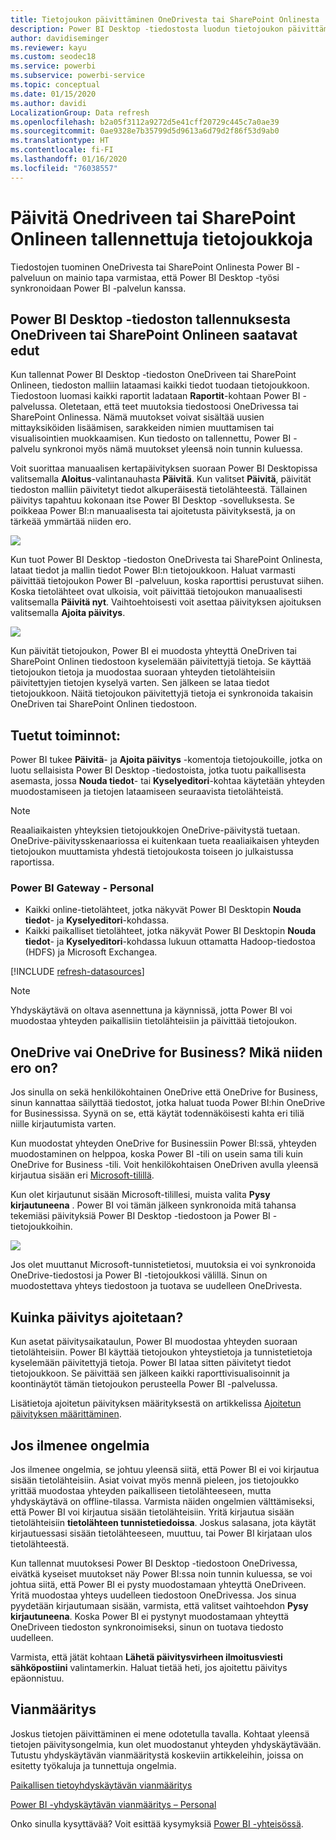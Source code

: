 ```yaml
---
title: Tietojoukon päivittäminen OneDrivesta tai SharePoint Onlinesta
description: Power BI Desktop -tiedostosta luodun tietojoukon päivittäminen – OneDrive tai SharePoint Online
author: davidiseminger
ms.reviewer: kayu
ms.custom: seodec18
ms.service: powerbi
ms.subservice: powerbi-service
ms.topic: conceptual
ms.date: 01/15/2020
ms.author: davidi
LocalizationGroup: Data refresh
ms.openlocfilehash: b2a05f3112a9272d5e41cff20729c445c7a0ae39
ms.sourcegitcommit: 0ae9328e7b35799d5d9613a6d79d2f86f53d9ab0
ms.translationtype: HT
ms.contentlocale: fi-FI
ms.lasthandoff: 01/16/2020
ms.locfileid: "76038557"
---
```

# <a name="refresh-a-dataset-stored-on-onedrive-or-sharepoint-online"></a>Päivitä Onedriveen tai SharePoint Onlineen tallennettuja tietojoukkoja
Tiedostojen tuominen OneDrivesta tai SharePoint Onlinesta Power BI -palveluun on mainio tapa varmistaa, että Power BI Desktop -työsi synkronoidaan Power BI -palvelun kanssa.

## <a name="advantages-of-storing-a-power-bi-desktop-file-on-onedrive-or-sharepoint-online"></a>Power BI Desktop -tiedoston tallennuksesta OneDriveen tai SharePoint Onlineen saatavat edut
Kun tallennat Power BI Desktop -tiedoston OneDriveen tai SharePoint Onlineen, tiedoston malliin lataamasi kaikki tiedot tuodaan tietojoukkoon. Tiedostoon luomasi kaikki raportit ladataan **Raportit**-kohtaan Power BI -palvelussa. Oletetaan, että teet muutoksia tiedostoosi OneDrivessa tai SharePoint Onlinessa. Nämä muutokset voivat sisältää uusien mittayksiköiden lisäämisen, sarakkeiden nimien muuttamisen tai visualisointien muokkaamisen. Kun tiedosto on tallennettu, Power BI -palvelu synkronoi myös nämä muutokset yleensä noin tunnin kuluessa.

Voit suorittaa manuaalisen kertapäivityksen suoraan Power BI Desktopissa valitsemalla **Aloitus**-valintanauhasta **Päivitä**. Kun valitset **Päivitä**, päivität tiedoston malliin päivitetyt tiedot alkuperäisestä tietolähteestä. Tällainen päivitys tapahtuu kokonaan itse Power BI Desktop -sovelluksesta. Se poikkeaa Power BI:n manuaalisesta tai ajoitetusta päivityksestä, ja on tärkeää ymmärtää niiden ero.

![](media/refresh-desktop-file-onedrive/pbix-refresh.png)

Kun tuot Power BI Desktop -tiedoston OneDrivesta tai SharePoint Onlinesta, lataat tiedot ja mallin tiedot Power BI:n tietojoukkoon. Haluat varmasti päivittää tietojoukon Power BI -palveluun, koska raporttisi perustuvat siihen. Koska tietolähteet ovat ulkoisia, voit päivittää tietojoukon manuaalisesti valitsemalla **Päivitä nyt**. Vaihtoehtoisesti voit asettaa päivityksen ajoituksen valitsemalla **Ajoita päivitys**. 

![](media/refresh-desktop-file-onedrive/powerbi-service-refresh.png)

Kun päivität tietojoukon, Power BI ei muodosta yhteyttä OneDriven tai SharePoint Onlinen tiedostoon kyselemään päivitettyjä tietoja. Se käyttää tietojoukon tietoja ja muodostaa suoraan yhteyden tietolähteisiin päivitettyjen tietojen kyselyä varten. Sen jälkeen se lataa tiedot tietojoukkoon. Näitä tietojoukon päivitettyjä tietoja ei synkronoida takaisin OneDriven tai SharePoint Onlinen tiedostoon.

## <a name="whats-supported"></a>Tuetut toiminnot:
Power BI tukee **Päivitä**- ja **Ajoita päivitys** -komentoja tietojoukoille, jotka on luotu sellaisista Power BI Desktop -tiedostoista, jotka tuotu paikallisesta asemasta, jossa **Nouda tiedot**- tai **Kyselyeditori**-kohtaa käytetään yhteyden muodostamiseen ja tietojen lataamiseen seuraavista tietolähteistä.

> [!NOTE]
> Reaaliaikaisten yhteyksien tietojoukkojen OneDrive-päivitystä tuetaan. OneDrive-päivitysskenaariossa ei kuitenkaan tueta reaaliaikaisen yhteyden tietojoukon muuttamista yhdestä tietojoukosta toiseen jo julkaistussa raportissa.

### <a name="power-bi-gateway---personal"></a>Power BI Gateway - Personal
* Kaikki online-tietolähteet, jotka näkyvät Power BI Desktopin **Nouda tiedot**- ja **Kyselyeditori**-kohdassa.
* Kaikki paikalliset tietolähteet, jotka näkyvät Power BI Desktopin **Nouda tiedot**- ja **Kyselyeditori**-kohdassa lukuun ottamatta Hadoop-tiedostoa (HDFS) ja Microsoft Exchangea.

<!-- Refresh Data sources-->
[!INCLUDE [refresh-datasources](./includes/refresh-datasources.md)]

> [!NOTE]
> Yhdyskäytävä on oltava asennettuna ja käynnissä, jotta Power BI voi muodostaa yhteyden paikallisiin tietolähteisiin ja päivittää tietojoukon.
> 
> 

## <a name="onedrive-or-onedrive-for-business-whats-the-difference"></a>OneDrive vai OneDrive for Business? Mikä niiden ero on?
Jos sinulla on sekä henkilökohtainen OneDrive että OneDrive for Business, sinun kannattaa säilyttää tiedostot, jotka haluat tuoda Power BI:hin OneDrive for Businessissa. Syynä on se, että käytät todennäköisesti kahta eri tiliä niille kirjautumista varten.

Kun muodostat yhteyden OneDrive for Businessiin Power BI:ssä, yhteyden muodostaminen on helppoa, koska Power BI -tili on usein sama tili kuin OneDrive for Business -tili. Voit henkilökohtaisen OneDriven avulla yleensä kirjautua sisään eri [Microsoft-tilillä](https://account.microsoft.com).

Kun olet kirjautunut sisään Microsoft-tilillesi, muista valita **Pysy kirjautuneena** . Power BI voi tämän jälkeen synkronoida mitä tahansa tekemiäsi päivityksiä Power BI Desktop -tiedostoon ja Power BI -tietojoukkoihin.

![](media/refresh-desktop-file-onedrive/refresh_signin_keepmesignedin.png)

Jos olet muuttanut Microsoft-tunnistetietosi, muutoksia ei voi synkronoida OneDrive-tiedostosi ja Power BI -tietojoukkosi välillä. Sinun on muodostettava yhteys tiedostoon ja tuotava se uudelleen OneDrivesta.

## <a name="how-do-i-schedule-refresh"></a>Kuinka päivitys ajoitetaan?
Kun asetat päivitysaikataulun, Power BI muodostaa yhteyden suoraan tietolähteisiin. Power BI käyttää tietojoukon yhteystietoja ja tunnistetietoja kyselemään päivitettyjä tietoja. Power BI lataa sitten päivitetyt tiedot tietojoukkoon. Se päivittää sen jälkeen kaikki raporttivisualisoinnit ja koontinäytöt tämän tietojoukon perusteella Power BI -palvelussa.

Lisätietoja ajoitetun päivityksen määrityksestä on artikkelissa [Ajoitetun päivityksen määrittäminen](refresh-scheduled-refresh.md).

## <a name="when-things-go-wrong"></a>Jos ilmenee ongelmia
Jos ilmenee ongelmia, se johtuu yleensä siitä, että Power BI ei voi kirjautua sisään tietolähteisiin. Asiat voivat myös mennä pieleen, jos tietojoukko yrittää muodostaa yhteyden paikalliseen tietolähteeseen, mutta yhdyskäytävä on offline-tilassa. Varmista näiden ongelmien välttämiseksi, että Power BI voi kirjautua sisään tietolähteisiin. Yritä kirjautua sisään tietolähteisiin **tietolähteen tunnistetiedoissa**. Joskus salasana, jota käytät kirjautuessasi sisään tietolähteeseen, muuttuu, tai Power BI kirjataan ulos tietolähteestä.

Kun tallennat muutoksesi Power BI Desktop -tiedostoon OneDrivessa, eivätkä kyseiset muutokset näy Power BI:ssa noin tunnin kuluessa, se voi johtua siitä, että Power BI ei pysty muodostamaan yhteyttä OneDriveen. Yritä muodostaa yhteys uudelleen tiedostoon OneDrivessa. Jos sinua pyydetään kirjautumaan sisään, varmista, että valitset vaihtoehdon **Pysy kirjautuneena**. Koska Power BI ei pystynyt muodostamaan yhteyttä OneDriveen tiedoston synkronoimiseksi, sinun on tuotava tiedosto uudelleen.

Varmista, että jätät kohtaan **Lähetä päivitysvirheen ilmoitusviesti sähköpostiini** valintamerkin. Haluat tietää heti, jos ajoitettu päivitys epäonnistuu.

## <a name="troubleshooting"></a>Vianmääritys
Joskus tietojen päivittäminen ei mene odotetulla tavalla. Kohtaat yleensä tietojen päivitysongelmia, kun olet muodostanut yhteyden yhdyskäytävään. Tutustu yhdyskäytävän vianmääritystä koskeviin artikkeleihin, joissa on esitetty työkaluja ja tunnettuja ongelmia.

[Paikallisen tietoyhdyskäytävän vianmääritys](service-gateway-onprem-tshoot.md)

[Power BI -yhdyskäytävän vianmääritys – Personal](service-admin-troubleshooting-power-bi-personal-gateway.md)

Onko sinulla kysyttävää? Voit esittää kysymyksiä [Power BI -yhteisössä](https://community.powerbi.com/).

